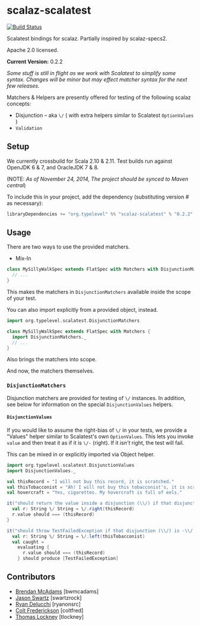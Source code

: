 scalaz-scalatest
================

[![Build Status](https://travis-ci.org/typelevel/scalaz-scalatest.svg?branch=master)](https://travis-ci.org/typelevel/scalaz-scalatest)

Scalatest bindings for scalaz.  Partially inspired by scalaz-specs2.

Apache 2.0 licensed.


**Current Version:** 0.2.2

*Some stuff is still in flight as we work with Scalatest to simplify some syntax. Changes will be minor but may effect matcher syntax for the next few releases.*

Matchers & Helpers are presently offered for testing of the following scalaz concepts:
* Disjunction – aka `\/` ( with extra helpers similar to Scalatest `OptionValues` )
* `Validation`

## Setup  

We currently crossbuild for Scala 2.10 & 2.11. Test builds run against OpenJDK 6 & 7, and OracleJDK 7 & 8.

(NOTE: *As of November 24, 2014, The project should be synced to Maven central*)

To include this in your project, add the dependency (substituting version # as necessary):

```sbt
libraryDependencies += "org.typelevel" %% "scalaz-scalatest" % "0.2.2" % test
```
## Usage

There are two ways to use the provided matchers. 

* Mix-In

```scala
class MySillyWalkSpec extends FlatSpec with Matchers with DisjunctionMatchers { 
  // ...
} 
```
This makes the matchers in `DisjunctionMatchers` available inside the scope of your test. 

You can also import explicitly from a provided object, instead.

```scala
import org.typelevel.scalatest.DisjunctionMatchers

class MySillyWalkSpec extends FlatSpec with Matchers { 
  import DisjunctionMatchers._
  // ...
}

```

Also brings the matchers into scope.

And now, the matchers themselves.

### `DisjunctionMatchers`

Disjunction matchers are provided for testing of `\/` instances. In addition, see below for information on the special `DisjunctionValues` helpers.

#### `DisjunctionValues`

If you would like to assume the right-bias of `\/` in your tests, we provide a "Values" helper similar to Scalatest's own `OptionValues`. This lets you invoke `value` and then treat it as if it is `\/-` (right). If it *isn't* right, the test will fail.

This can be mixed in or explicitly imported via Object helper.
```scala
import org.typelevel.scalatest.DisjunctionValues
import DisjunctionValues._

val thisRecord = "I will not buy this record, it is scratched."
val thisTobacconist = "Ah! I will not buy this tobacconist's, it is scratched."
val hovercraft = "Yes, cigarettes. My hovercraft is full of eels."

it("should return the value inside a disjunction (\\/) if that disjunction is \\/- (right)") {
  val r: String \/ String = \/.right(thisRecord)
  r.value should === (thisRecord)
}

it("should throw TestFailedException if that disjunction (\\/) is -\\/ (left) ") {
  val r: String \/ String = \/.left(thisTobacconist)
  val caught =
    evaluating {
      r.value should === (thisRecord)
    } should produce [TestFailedException]
```

## Contributors

* [Brendan McAdams](http://github.com/bwmcadams) [bwmcadams]
* [Jason Swartz](http://github.com/swartzrock) [swartzrock]
* [Ryan Delucchi](http://github.com/ryanonsrc) [ryanonsrc]
* [Colt Frederickson](http://github.com/coltfred) [coltfred]
* [Thomas Lockney](http://github.com/tlockney) [tlockney]
